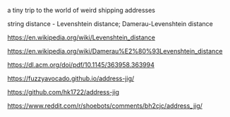 
a tiny trip to the world of weird shipping addresses

string distance - Levenshtein distance; Damerau-Levenshtein distance

https://en.wikipedia.org/wiki/Levenshtein_distance

https://en.wikipedia.org/wiki/Damerau%E2%80%93Levenshtein_distance

https://dl.acm.org/doi/pdf/10.1145/363958.363994

https://fuzzyavocado.github.io/address-jig/

https://github.com/hk1722/address-jig

https://www.reddit.com/r/shoebots/comments/bh2cjc/address_jig/




